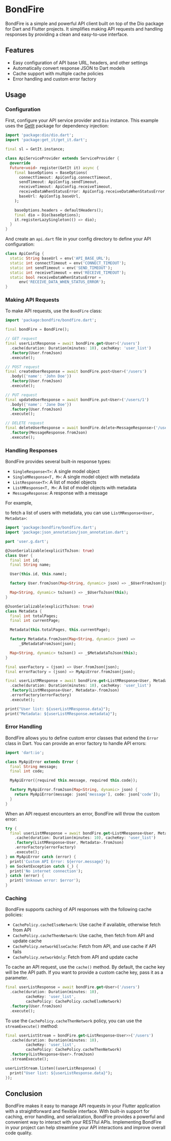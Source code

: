 # BondFire

BondFire is a simple and powerful API client built on top of the Dio package for Dart and Flutter projects. It simplifies making API requests and handling responses by providing a clean and easy-to-use interface.

## Features

 - Easy configuration of API base URL, headers, and other settings
 - Automatically convert response JSON to Dart models
 - Cache support with multiple cache policies
 - Error handling and custom error factory


## Usage

### Configuration
First, configure your API service provider and `Dio` instance. This example uses the [GetIt](https://pub.dev/packages/get_it) package for dependency injection:

```dart
import 'package:dio/dio.dart';
import 'package:get_it/get_it.dart';

final sl = GetIt.instance;

class ApiServiceProvider extends ServiceProvider {
  @override
  Future<void> register(GetIt it) async {
    final baseOptions = BaseOptions(
      connectTimeout: ApiConfig.connectTimeout,
      sendTimeout: ApiConfig.sendTimeout,
      receiveTimeout: ApiConfig.receiveTimeout,
      receiveDataWhenStatusError: ApiConfig.receiveDataWhenStatusError,
      baseUrl: ApiConfig.baseUrl,
    );

    baseOptions.headers = defaultHeaders();
    final dio = Dio(baseOptions);
    it.registerLazySingleton(() => dio);
  }
}
```

And create an `api.dart` file in your config directory to define your API configuration:

```dart
class ApiConfig {
  static String baseUrl = env('API_BASE_URL');
  static int connectTimeout = env('CONNECT_TIMEOUT');
  static int sendTimeout = env('SEND_TIMEOUT');
  static int receiveTimeout = env('RECEIVE_TIMEOUT');
  static bool receiveDataWhenStatusError =
      env('RECEIVE_DATA_WHEN_STATUS_ERROR');
}
```

### Making API Requests

To make API requests, use the `BondFire` class:

```dart
import 'package:bondfire/bondfire.dart';

final bondFire = BondFire();

// GET request
final userListResponse = await bondFire.get<User>('/users')
  .cache(duration: Duration(minutes: 10), cacheKey: 'user_list')
  .factory(User.fromJson)
  .execute();

// POST request
final createUserResponse = await bondFire.post<User>('/users')
  .body({'name': 'John Doe'})
  .factory(User.fromJson)
  .execute();

// PUT request
final updateUserResponse = await bondFire.put<User>('/users/1')
  .body({'name': 'Jane Doe'})
  .factory(User.fromJson)
  .execute();

// DELETE request
final deleteUserResponse = await bondFire.delete<MessageResponse>('/users/1')
  .factory(MessageResponse.fromJson)
  .execute();
```

### Handling Responses

BondFire provides several built-in response types:

-   `SingleResponse<T>`: A single model object
-   `SingleMResponse<T, M>`: A single model object with metadata
-   `ListResponse<T>`: A list of model objects
-   `ListMResponse<T, M>`: A list of model objects with metadata
-   `MessageResponse`: A response with a message

For example,

to fetch a list of users with metadata, you can use `ListMResponse<User, Metadata>`:

```dart
import 'package:bondfire/bondfire.dart';
import 'package:json_annotation/json_annotation.dart';

part 'user.g.dart';

@JsonSerializable(explicitToJson: true)
class User {
  final int id;
  final String name;

  User(this.id, this.name);

  factory User.fromJson(Map<String, dynamic> json) => _$UserFromJson(json);

  Map<String, dynamic> toJson() => _$UserToJson(this);
}

@JsonSerializable(explicitToJson: true)
class Metadata {
  final int totalPages;
  final int currentPage;

  Metadata(this.totalPages, this.currentPage);

  factory Metadata.fromJson(Map<String, dynamic> json) =>
      _$MetadataFromJson(json);

  Map<String, dynamic> toJson() => _$MetadataToJson(this);
}

final userFactory = (json) => User.fromJson(json);
final errorFactory = (json) => MyApiError.fromJson(json);

final userListMResponse = await bondFire.get<ListMResponse<User, Metadata>>('/users')
  .cache(duration: Duration(minutes: 10), cacheKey: 'user_list')
  .factory(ListMResponse<User, Metadata>.fromJson)
  .errorFactory(errorFactory)
  .execute();

print("User list: ${userListMResponse.data}");
print("Metadata: ${userListMResponse.metadata}");
```

### Error Handling

BondFire allows you to define custom error classes that extend the `Error` class in Dart. You can provide an error factory to handle API errors:

```dart
import 'dart:io';

class MyApiError extends Error {
  final String message;
  final int code;

  MyApiError({required this.message, required this.code});

  factory MyApiError.fromJson(Map<String, dynamic> json) {
    return MyApiError(message: json['message'], code: json['code']);
  }
}
```

When an API request encounters an error, BondFire will throw the custom error:

```dart
try {
  final userListMResponse = await bondFire.get<ListMResponse<User, Metadata>>('/users')
    .cache(duration: Duration(minutes: 10), cacheKey: 'user_list')
    .factory(ListMResponse<User, Metadata>.fromJson)
    .errorFactory(errorFactory)
    .execute();
} on MyApiError catch (error) {
  print('Custom API Error: ${error.message}');
} on SocketException catch (_) {
  print('No internet connection');
} catch (error) {
  print('Unknown error: $error');
}
```


### Caching

BondFire supports caching of API responses with the following cache policies:

-   `CachePolicy.cacheElseNetwork`: Use cache if available, otherwise fetch from API
-   `CachePolicy.cacheThenNetwork`: Use cache, then fetch from API and update cache
-   `CachePolicy.networkElseCache`: Fetch from API, and use cache if API fails
-   `CachePolicy.networkOnly`: Fetch from API and update cache

To cache an API request, use the `cache()` method.
By default, the cache key will be the API path. If you want to provide a custom cache key, pass it as a parameter.

```dart
final userListResponse = await bondFire.get<User>('/users')
  .cache(duration: Duration(minutes: 10),
		 cacheKey: 'user_list',
		 cachePolicy: CachePolicy.cacheElseNetwork)
  .factory(User.fromJson)
  .execute();
```

To use the `CachePolicy.cacheThenNetwork` policy, you can use the `streamExecute()` method:

```dart
final userListStream = bondFire.get<ListResponse<User>>('/users')
  .cache(duration: Duration(minutes: 10),
		 cacheKey: 'user_list',
		 cachePolicy: CachePolicy.cacheThenNetwork)
  .factory(ListResponse<User>.fromJson)
  .streamExecute();

userListStream.listen((userListResponse) {
  print("User list: ${userListResponse.data}");
});
```

## Conclusion

BondFire makes it easy to manage API requests in your Flutter application with a straightforward and flexible interface. With built-in support for caching, error handling, and serialization, BondFire provides a powerful and convenient way to interact with your RESTful APIs. Implementing BondFire in your project can help streamline your API interactions and improve overall code quality.
